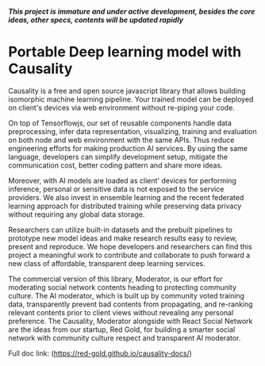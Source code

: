 ***This project is immature and under active development, besides the core ideas, other specs, contents will be updated rapidly***

# Portable Deep learning model with Causality

Causality is a free and open source javascript library that allows building isomorphic machine learning pipeline. Your trained model can be deployed on client's devices via web environment without re-piping your code. 

On top of Tensorflowjs, our set of reusable components handle data preprocessing, infer data representation, visualizing, training and evaluation on both node and web environment with the same APIs. Thus reduce engineering efforts for making production AI services. By using the same language, developers can simplify development setup, mitigate the communication cost, better coding pattern and share more ideas. 

Moreover, with AI models are loaded as client' devices for performing inference, personal or sensitive data is not exposed to the service providers. We also invest in ensemble learning and the recent federated learning approach for distributed training while preserving data privacy without requiring any global data storage. 

Researchers can utilize built-in datasets and the prebuilt pipelines to prototype new model ideas and make research results easy to review, present and reproduce. We hope developers and researchers can find this project a meaningful work to contribute and collaborate to push forward a new class of affordable, transparent deep learning services. 

The commercial version of this library, Moderator, is our effort for moderating social network contents heading to protecting community culture. The AI moderator, which is built up by community voted training data, transparently prevent bad contents from propagating, and re-ranking relevant contents prior to client views without revealing any personal preference. The Causality, Moderator alongside with React Social Network are the ideas from our startup, Red Gold, for building a smarter social network with community culture respect and transparent AI moderator.

Full doc link: (https://red-gold.github.io/causality-docs/)
